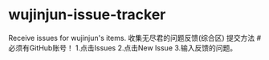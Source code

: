 # wujinjun-issue-tracker
Receive issues for wujinjun's items.
收集无尽君的问题反馈(综合区)
提交方法
#必须有GitHub账号！
1.点击Issues
2.点击New Issue
3.输入反馈的问题。
